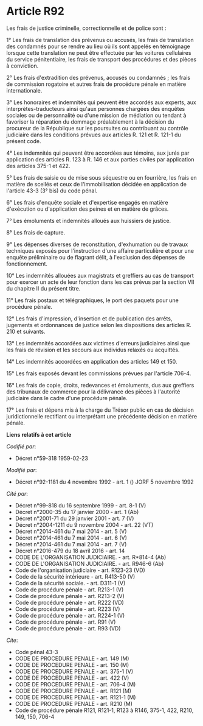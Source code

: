# Article R92

Les frais de justice criminelle, correctionnelle et de police sont :

1° Les frais de translation des prévenus ou accusés, les frais de translation des condamnés pour se rendre au lieu où ils
sont appelés en témoignage lorsque cette translation ne peut être effectuée par les voitures cellulaires du service
pénitentiaire, les frais de transport des procédures et des pièces à conviction.

2° Les frais d'extradition des prévenus, accusés ou condamnés ; les frais de commission rogatoire et autres frais de
procédure pénale en matière internationale.

3° Les honoraires et indemnités qui peuvent être accordés aux experts, aux interprètes-traducteurs ainsi qu'aux personnes
chargées des enquêtes sociales ou de personnalité ou d'une mission de médiation ou tendant à favoriser la réparation du
dommage préalablement à la décision du procureur de la République sur les poursuites ou contribuant au contrôle judiciaire
dans les conditions prévues aux articles R. 121 et R. 121-1 du présent code.

4° Les indemnités qui peuvent être accordées aux témoins, aux jurés par application des articles R. 123 à R. 146 et aux
parties civiles par application des articles 375-1 et 422.

5° Les frais de saisie ou de mise sous séquestre ou en fourrière, les frais en matière de scellés et ceux de l'immobilisation
décidée en application de l'article 43-3 (3° bis) du code pénal.

6° Les frais d'enquête sociale et d'expertise engagés en matière d'exécution ou d'application des peines et en matière de
grâces.

7° Les émoluments et indemnités alloués aux huissiers de justice.

8° Les frais de capture.

9° Les dépenses diverses de reconstitution, d'exhumation ou de travaux techniques exposés pour l'instruction d'une affaire
particulière et pour une enquête préliminaire ou de flagrant délit, à l'exclusion des dépenses de fonctionnement.

10° Les indemnités allouées aux magistrats et greffiers au cas de transport pour exercer un acte de leur fonction dans les
cas prévus par la section VII du chapitre II du présent titre.

11° Les frais postaux et télégraphiques, le port des paquets pour une procédure pénale.

12° Les frais d'impression, d'insertion et de publication des arrêts, jugements et ordonnances de justice selon les
dispositions des articles R. 210 et suivants.

13° Les indemnités accordées aux victimes d'erreurs judiciaires ainsi que les frais de révision et les secours aux individus
relaxés ou acquittés.

14° Les indemnités accordées en application des articles 149 et 150.

15° Les frais exposés devant les commissions prévues par l'article 706-4.

16° Les frais de copie, droits, redevances et émoluments, dus aux greffiers des tribunaux de commerce pour la délivrance des
pièces à l'autorité judiciaire dans le cadre d'une procédure pénale.

17° Les frais et dépens mis à la charge du Trésor public en cas de décision juridictionnelle rectifiant ou interprétant une
précédente décision en matière pénale.

**Liens relatifs à cet article**

_Codifié par_:

  - Décret n°59-318 1959-02-23

_Modifié par_:

  - Décret n°92-1181 du 4 novembre 1992 - art. 1 () JORF 5 novembre 1992

_Cité par_:

  - Décret n°99-818 du 16 septembre 1999 - art. 8-1 (V)
  - Décret n°2000-35 du 17 janvier 2000 - art. 1 (Ab)
  - Décret n°2001-71 du 29 janvier 2001 - art. 7 (V)
  - Décret n°2004-1211 du 9 novembre 2004 - art. 22 (VT)
  - Décret n°2014-461 du 7 mai 2014 - art. 5 (V)
  - Décret n°2014-461 du 7 mai 2014 - art. 6 (V)
  - Décret n°2014-461 du 7 mai 2014 - art. 7 (V)
  - Décret n°2016-479 du 18 avril 2016 - art. 14
  - CODE DE L'ORGANISATION JUDICIAIRE. - art. R*814-4 (Ab)
  - CODE DE L'ORGANISATION JUDICIAIRE. - art. R946-6 (Ab)
  - Code de l'organisation judiciaire - art. R123-23 (VD)
  - Code de la sécurité intérieure - art. R413-50 (V)
  - Code de la sécurité sociale. - art. D311-1 (V)
  - Code de procédure pénale - art. R213-1 (V)
  - Code de procédure pénale - art. R213-2 (V)
  - Code de procédure pénale - art. R222 (VD)
  - Code de procédure pénale - art. R223 (V)
  - Code de procédure pénale - art. R224-1 (V)
  - Code de procédure pénale - art. R91 (V)
  - Code de procédure pénale - art. R93 (VD)

_Cite_:

  - Code pénal 43-3
  - CODE DE PROCEDURE PENALE - art. 149 (M)
  - CODE DE PROCEDURE PENALE - art. 150 (M)
  - CODE DE PROCEDURE PENALE - art. 375-1 (V)
  - CODE DE PROCEDURE PENALE - art. 422 (V)
  - CODE DE PROCEDURE PENALE - art. 706-4 (M)
  - CODE DE PROCEDURE PENALE - art. R121 (M)
  - CODE DE PROCEDURE PENALE - art. R121-1 (M)
  - CODE DE PROCEDURE PENALE - art. R210 (M)
  - Code de procédure pénale R121, R121-1, R123 à R146, 375-1, 422, R210, 149, 150, 706-4
